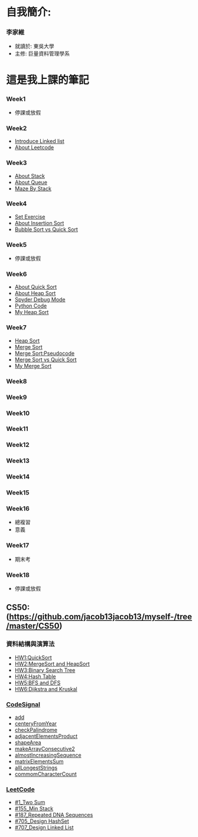 # 自我簡介:
### **李家維** 
* 就讀於: 東吳大學
* 主修: 巨量資料管理學系
# 這是我上課的筆記
### Week1
- 停課或放假
### Week2
- [Introduce Linked list](https://www.youtube.com/watch?v=WwfhLC16bis&feature=emb_logo)
- [About Leetcode](https://leetcode.com/problemset/all/)
### Week3
- [About Stack](http://alrightchiu.github.io/SecondRound/stack-introjian-jie.html)
- [About Queue](http://alrightchiu.github.io/SecondRound/priority-queueintrojian-jie.html)
- [Maze By Stack](https://www.youtube.com/watch?v=yCQLluCn3rc&feature=emb_logo)
### Week4
- [Set Exercise](https://leetcode.com/problems/set-mismatch/)
- [About Insertion Sort](http://notepad.yehyeh.net/Content/Algorithm/Sort/Insertion/1.php)
- [Bubble Sort vs Quick Sort](https://www.youtube.com/watch?v=G4dwRF_Rzd0&feature=emb_logo)
### Week5
- 停課或放假
### Week6
- [About Quick Sort](http://alrightchiu.github.io/SecondRound/comparison-sort-quick-sortkuai-su-pai-xu-fa.html)
- [About Heap Sort](http://alrightchiu.github.io/SecondRound/comparison-sort-heap-sortdui-ji-pai-xu-fa.html)
- [Spyder Debug Mode](https://docs.spyder-ide.org/debugging.html)
- [Python Code](https://realpython.com/python-pep8/?fbclid=IwAR1olxlNcAQhKZVNw6-JBCituCKsqfk3YL67xOMfQA-_fyqbHyrFJRm15T4)
-  [My Heap Sort](https://github.com/C-WeiYu/WeiYu/blob/master/HW2/heap_sort_06170201.py)
### Week7
- [Heap Sort](https://algorithm.yuanbin.me/zh-tw/basics_data_structure/heap.html)
- [Merge Sort](https://www.c-programming-simple-steps.com/merge-sort.html)
- [Merge Sort:Pseudocode](https://www.slideshare.net/MJabin/merge-sort-and-quick-sort)
- [Merge Sort vs Quick Sort](https://www.youtube.com/watch?time_continue=1&v=es2T6KY45cA&feature=emb_logo)
-  [My Merge Sort](https://github.com/C-WeiYu/WeiYu/blob/master/HW2/merge_sort_06170201.py)
### Week8

### Week9
### Week10
### Week11
### Week12
### Week13
### Week14
### Week15
### Week16
- 總複習
- 意義
### Week17
- 期末考
### Week18
- 停課或放假
## CS50:(https://github.com/jacob13jacob13/myself-/tree/master/CS50)
### 資料結構與演算法
-  [HW1:QuickSort](https://github.com/jacob13jacob13/myself-/tree/master/HW1)
-  [HW2:MergeSort and HeapSort](https://github.com/jacob13jacob13/myself-/tree/master/HW2)
-  [HW3:Binary Search Tree](https://github.com/jacob13jacob13/myself-/tree/master/HW3)
-  [HW4:Hash Table](https://github.com/jacob13jacob13/myself-/tree/master/HW4)
-  [HW5:BFS and DFS](https://github.com/jacob13jacob13/myself-/tree/master/HW5)
-  [HW6:Dijkstra and Kruskal](https://github.com/jacob13jacob13/myself-/tree/master/HW6)
### [CodeSignal](https://github.com/jacob13jacob13/myself-/tree/master/Codesignal)
-  [add](https://github.com/jacob13jacob13/myself-/blob/master/Codesignal/add.py)      
-  [centeryFromYear](https://github.com/jacob13jacob13/myself-/blob/master/Codesignal/centeryFromYear.py)   
-  [checkPalindrome](https://github.com/jacob13jacob13/myself-/blob/master/Codesignal/checkPalindrome.py)       
-  [adjacentElementsProduct](https://github.com/jacob13jacob13/myself-/blob/master/Codesignal/adjacentElementsProduct.py)   
-  [shapeArea](https://github.com/jacob13jacob13/myself-/blob/master/Codesignal/shapeArea.py)   
-  [makeArrayConsecutive2](https://github.com/jacob13jacob13/myself-/blob/master/Codesignal/makeArrayConsecutive2.py)   
-  [almostIncreasingSequence](https://github.com/jacob13jacob13/myself-/blob/master/Codesignal/almostIncreasingSequence.py)   
-  [matrixElementsSum](https://github.com/jacob13jacob13/myself-/blob/master/Codesignal/matrixElementsSum.py)   
-  [allLongestStrings](https://github.com/jacob13jacob13/myself-/blob/master/Codesignal/allLongestStrings.py)   
-  [commomCharacterCount](https://github.com/jacob13jacob13/myself-/blob/master/Codesignal/commomCharacterCount.py)   
### [LeetCode](https://github.com/jacob13jacob13/myself-/tree/master/Leetcode)
-  [#1_Two Sum](https://github.com/jacob13jacob13/myself-/blob/master/Leetcode/1_Two%20Sum_06170121.py)
-  [#155_Min Stack](https://github.com/jacob13jacob13/myself-/blob/master/Leetcode/155_Min%20Stack_06170121.py)
-  [#187_Repeated DNA Sequences](https://github.com/jacob13jacob13/myself-/blob/master/Leetcode/187_Repeated%20DNA%20Sequences_06170121.py)
-  [#705_Design HashSet](https://github.com/jacob13jacob13/myself-/blob/master/Leetcode/705_Design%20HashSet_06170121.py)
-  [#707_Design Linked List](https://github.com/jacob13jacob13/myself-/blob/master/Leetcode/707_Design%20Linked%20List_06170121.py)


